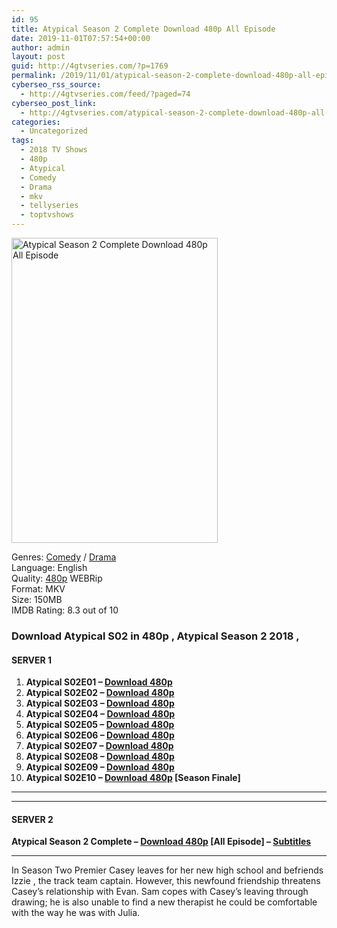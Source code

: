 ```yaml
---
id: 95
title: Atypical Season 2 Complete Download 480p All Episode
date: 2019-11-01T07:57:54+00:00
author: admin
layout: post
guid: http://4gtvseries.com/?p=1769
permalink: /2019/11/01/atypical-season-2-complete-download-480p-all-episode/
cyberseo_rss_source:
  - http://4gtvseries.com/feed/?paged=74
cyberseo_post_link:
  - http://4gtvseries.com/atypical-season-2-complete-download-480p-all-episode/
categories:
  - Uncategorized
tags:
  - 2018 TV Shows
  - 480p
  - Atypical
  - Comedy
  - Drama
  - mkv
  - tellyseries
  - toptvshows
---
```

<img loading="lazy" class="aligncenter" src="https://3.bp.blogspot.com/-pJyzhioU93U/XbxkGBQUWuI/AAAAAAAAAGw/aSha_9iqFvMRATk-HnFtrtDOnBS0ZhNPQCK4BGAYYCw/s1600/Atypical%2BSeason%2B2.jpg" alt="Atypical Season 2 Complete Download 480p All Episode" width="330" height="488" />

Genres: <a href="http://4gtvseries.com/tag/comedy/" data-wpel-link="internal">Comedy</a> / <a href="http://4gtvseries.com/tag/drama/" data-wpel-link="internal">Drama</a>  
Language: English  
Quality:&nbsp;<a href="http://4gtvseries.com/tag/480p/" data-wpel-link="internal">480p</a> WEBRip  
Format: MKV  
Size: 150MB  
IMDB Rating: 8.3 out of 10

### **Download Atypical S02 in 480p , Atypical Season 2 2018 ,&nbsp;**

#### <span><strong>SERVER 1</strong></span>

  1. **Atypical S02E01 – <a href="http://slink.dl480p.xyz/M9EXNvnq" data-wpel-link="external" target="_blank" rel="nofollow external noopener noreferrer" class="wpel-icon-left"><i class="wpel-icon fa fa-download" aria-hidden="true"></i>Download 480p</a>**
  2. **Atypical S02E02 – <a href="http://slink.dl480p.xyz/LOoXeU" data-wpel-link="external" target="_blank" rel="nofollow external noopener noreferrer" class="wpel-icon-left"><i class="wpel-icon fa fa-download" aria-hidden="true"></i>Download 480p</a>**
  3. **Atypical S02E03 – <a href="http://slink.dl480p.xyz/wUyER" data-wpel-link="external" target="_blank" rel="nofollow external noopener noreferrer" class="wpel-icon-left"><i class="wpel-icon fa fa-download" aria-hidden="true"></i>Download 480p</a>**
  4. **Atypical S02E04 – <a href="http://slink.dl480p.xyz/ER63zjRW" data-wpel-link="external" target="_blank" rel="nofollow external noopener noreferrer" class="wpel-icon-left"><i class="wpel-icon fa fa-download" aria-hidden="true"></i>Download 480p</a>**
  5. **Atypical S02E05 – <a href="http://slink.dl480p.xyz/Mhp3mo" data-wpel-link="external" target="_blank" rel="nofollow external noopener noreferrer" class="wpel-icon-left"><i class="wpel-icon fa fa-download" aria-hidden="true"></i>Download 480p</a>**
  6. **Atypical S02E06 – <a href="http://slink.dl480p.xyz/9uYjwg" data-wpel-link="external" target="_blank" rel="nofollow external noopener noreferrer" class="wpel-icon-left"><i class="wpel-icon fa fa-download" aria-hidden="true"></i>Download 480p</a>**
  7. **Atypical S02E07 – <a href="http://slink.dl480p.xyz/vgErW" data-wpel-link="external" target="_blank" rel="nofollow external noopener noreferrer" class="wpel-icon-left"><i class="wpel-icon fa fa-download" aria-hidden="true"></i>Download 480p</a>**
  8. **Atypical S02E08 – <a href="http://slink.dl480p.xyz/wIQLDht" data-wpel-link="external" target="_blank" rel="nofollow external noopener noreferrer" class="wpel-icon-left"><i class="wpel-icon fa fa-download" aria-hidden="true"></i>Download 480p</a>**
  9. **Atypical S02E09 – <a href="http://slink.dl480p.xyz/u3wOXP69" data-wpel-link="external" target="_blank" rel="nofollow external noopener noreferrer" class="wpel-icon-left"><i class="wpel-icon fa fa-download" aria-hidden="true"></i>Download 480p</a>**
 10. **Atypical S02E10 – <a href="http://slink.dl480p.xyz/lZwSsd" data-wpel-link="external" target="_blank" rel="nofollow external noopener noreferrer" class="wpel-icon-left"><i class="wpel-icon fa fa-download" aria-hidden="true"></i>Download 480p</a> [Season Finale]**

* * *

* * *

#### <span><strong>SERVER 2</strong></span>

**Atypical Season 2 Complete – <a href="http://dl480p.xyz/1587/" data-wpel-link="external" target="_blank" rel="nofollow external noopener noreferrer" class="wpel-icon-left"><i class="wpel-icon fa fa-download" aria-hidden="true"></i>Download 480p</a> [All Episode] – <a href="https://subscene.com/subtitles/atypical-second-season" data-wpel-link="external" target="_blank" rel="nofollow external noopener noreferrer" class="wpel-icon-left"><i class="wpel-icon fa fa-download" aria-hidden="true"></i>Subtitles</a>**

* * *

In Season Two Premier Casey leaves for her new high school and befriends Izzie , the track team captain. However, this newfound friendship threatens Casey’s relationship with Evan. Sam copes with Casey’s leaving through drawing; he is also unable to find a new therapist he could be comfortable with the way he was with Julia.

<div align="center">
</div>